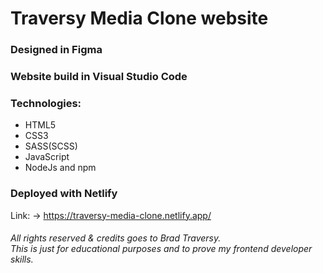 # Traversy Media Clone website

### Designed in Figma
### Website build in Visual Studio Code
### Technologies:
 - HTML5
 - CSS3
 - SASS(SCSS)
 - JavaScript
 - NodeJs and npm
### Deployed with Netlify
Link: &rarr; https://traversy-media-clone.netlify.app/

###### All rights reserved & credits goes to Brad Traversy. <br /> This is just for educational purposes and to prove my frontend developer skills.
